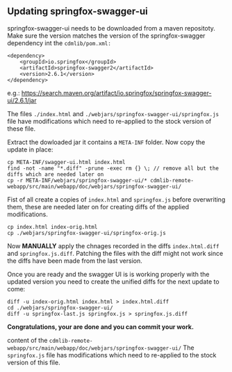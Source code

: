 ## Updating springfox-swagger-ui

springfox-swagger-ui needs to be downloaded from a maven repositoty. 
Make sure the version matches the version of the springfox-swagger dependency int the `cdmlib/pom.xml:`

~~~
<dependency>
    <groupId>io.springfox</groupId>
    <artifactId>springfox-swagger2</artifactId>
    <version>2.6.1</version>
</dependency>
~~~

e.g.: https://search.maven.org/artifact/io.springfox/springfox-swagger-ui/2.6.1/jar

The files `./index.html` and `./webjars/springfox-swagger-ui/springfox.js` file have modifications which need to re-applied to the stock version of these file.


Extract the dowloaded jar it contains a `META-INF` folder. Now copy the update in place:

~~~
cp META-INF/swagger-ui.html index.html
find -not -name "*.diff" -prune -exec rm {} \; // remove all but the diffs which are needed later on
cp -r META-INF/webjars/springfox-swagger-ui/* cdmlib-remote-webapp/src/main/webapp/doc/webjars/springfox-swagger-ui/
~~~

Fist of all create a copies of `index.html` and `springfox.js` before overwriting them, these are needed later on for creating diffs of the applied modifications.

~~~
cp index.html index-orig.html
cp ./webjars/springfox-swagger-ui/springfox-orig.js
~~~

Now **MANUALLY** apply the chnages recorded in the diffs `index.html.diff` and  `springfox.js.diff`. Patching the files with the diff might not work since the diffs have been made from the last version.

Once you are ready and the swagger UI is is working properly with the updated version you need to create the unified diffs for the next update to come:

~~~
diff -u index-orig.html index.html > index.html.diff
cd ./webjars/springfox-swagger-ui/
diff -u springfox-last.js springfox.js > springfox.js.diff
~~~

**Congratulations, your are done and you can commit your work.**

content of the `cdmlib-remote-webapp/src/main/webapp/doc/webjars/springfox-swagger-ui/`
The `springfox.js` file has modifications which need to re-applied to the stock version of this file.


